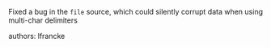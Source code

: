 Fixed a bug in the `file` source, which could silently corrupt data when using multi-char delimiters

authors: lfrancke
